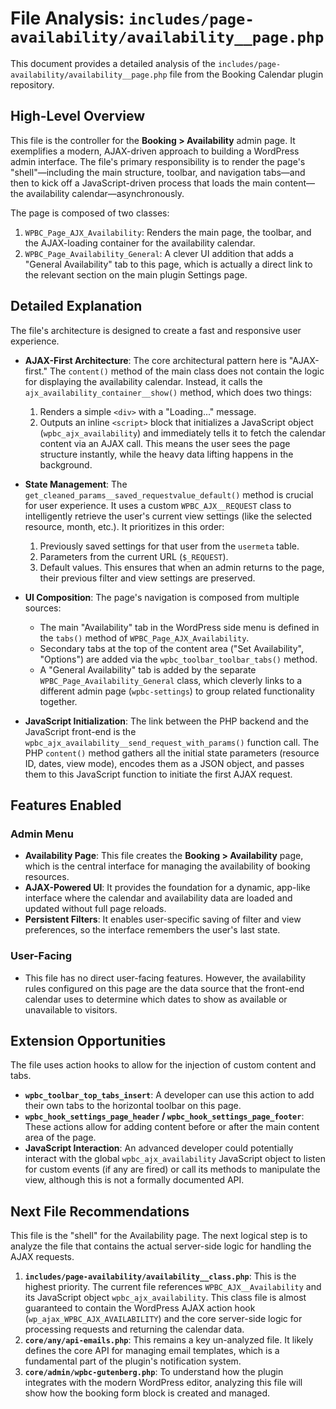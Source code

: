 # File Analysis: `includes/page-availability/availability__page.php`

This document provides a detailed analysis of the `includes/page-availability/availability__page.php` file from the Booking Calendar plugin repository.

## High-Level Overview

This file is the controller for the **Booking > Availability** admin page. It exemplifies a modern, AJAX-driven approach to building a WordPress admin interface. The file's primary responsibility is to render the page's "shell"—including the main structure, toolbar, and navigation tabs—and then to kick off a JavaScript-driven process that loads the main content—the availability calendar—asynchronously.

The page is composed of two classes:
1.  `WPBC_Page_AJX_Availability`: Renders the main page, the toolbar, and the AJAX-loading container for the availability calendar.
2.  `WPBC_Page_Availability_General`: A clever UI addition that adds a "General Availability" tab to this page, which is actually a direct link to the relevant section on the main plugin Settings page.

## Detailed Explanation

The file's architecture is designed to create a fast and responsive user experience.

-   **AJAX-First Architecture**: The core architectural pattern here is "AJAX-first." The `content()` method of the main class does not contain the logic for displaying the availability calendar. Instead, it calls the `ajx_availability_container__show()` method, which does two things:
    1.  Renders a simple `<div>` with a "Loading..." message.
    2.  Outputs an inline `<script>` block that initializes a JavaScript object (`wpbc_ajx_availability`) and immediately tells it to fetch the calendar content via an AJAX call.
    This means the user sees the page structure instantly, while the heavy data lifting happens in the background.

-   **State Management**: The `get_cleaned_params__saved_requestvalue_default()` method is crucial for user experience. It uses a custom `WPBC_AJX__REQUEST` class to intelligently retrieve the user's current view settings (like the selected resource, month, etc.). It prioritizes in this order:
    1.  Previously saved settings for that user from the `usermeta` table.
    2.  Parameters from the current URL (`$_REQUEST`).
    3.  Default values.
    This ensures that when an admin returns to the page, their previous filter and view settings are preserved.

-   **UI Composition**: The page's navigation is composed from multiple sources:
    -   The main "Availability" tab in the WordPress side menu is defined in the `tabs()` method of `WPBC_Page_AJX_Availability`.
    -   Secondary tabs at the top of the content area ("Set Availability", "Options") are added via the `wpbc_toolbar_toolbar_tabs()` method.
    -   A "General Availability" tab is added by the separate `WPBC_Page_Availability_General` class, which cleverly links to a different admin page (`wpbc-settings`) to group related functionality together.

-   **JavaScript Initialization**: The link between the PHP backend and the JavaScript front-end is the `wpbc_ajx_availability__send_request_with_params()` function call. The PHP `content()` method gathers all the initial state parameters (resource ID, dates, view mode), encodes them as a JSON object, and passes them to this JavaScript function to initiate the first AJAX request.

## Features Enabled

### Admin Menu

-   **Availability Page**: This file creates the **Booking > Availability** page, which is the central interface for managing the availability of booking resources.
-   **AJAX-Powered UI**: It provides the foundation for a dynamic, app-like interface where the calendar and availability data are loaded and updated without full page reloads.
-   **Persistent Filters**: It enables user-specific saving of filter and view preferences, so the interface remembers the user's last state.

### User-Facing

-   This file has no direct user-facing features. However, the availability rules configured on this page are the data source that the front-end calendar uses to determine which dates to show as available or unavailable to visitors.

## Extension Opportunities

The file uses action hooks to allow for the injection of custom content and tabs.

-   **`wpbc_toolbar_top_tabs_insert`**: A developer can use this action to add their own tabs to the horizontal toolbar on this page.
-   **`wpbc_hook_settings_page_header` / `wpbc_hook_settings_page_footer`**: These actions allow for adding content before or after the main content area of the page.
-   **JavaScript Interaction**: An advanced developer could potentially interact with the global `wpbc_ajx_availability` JavaScript object to listen for custom events (if any are fired) or call its methods to manipulate the view, although this is not a formally documented API.

## Next File Recommendations

This file is the "shell" for the Availability page. The next logical step is to analyze the file that contains the actual server-side logic for handling the AJAX requests.

1.  **`includes/page-availability/availability__class.php`**: This is the highest priority. The current file references `WPBC_AJX__Availability` and its JavaScript object `wpbc_ajx_availability`. This class file is almost guaranteed to contain the WordPress AJAX action hook (`wp_ajax_WPBC_AJX_AVAILABILITY`) and the core server-side logic for processing requests and returning the calendar data.
2.  **`core/any/api-emails.php`**: This remains a key un-analyzed file. It likely defines the core API for managing email templates, which is a fundamental part of the plugin's notification system.
3.  **`core/admin/wpbc-gutenberg.php`**: To understand how the plugin integrates with the modern WordPress editor, analyzing this file will show how the booking form block is created and managed.
